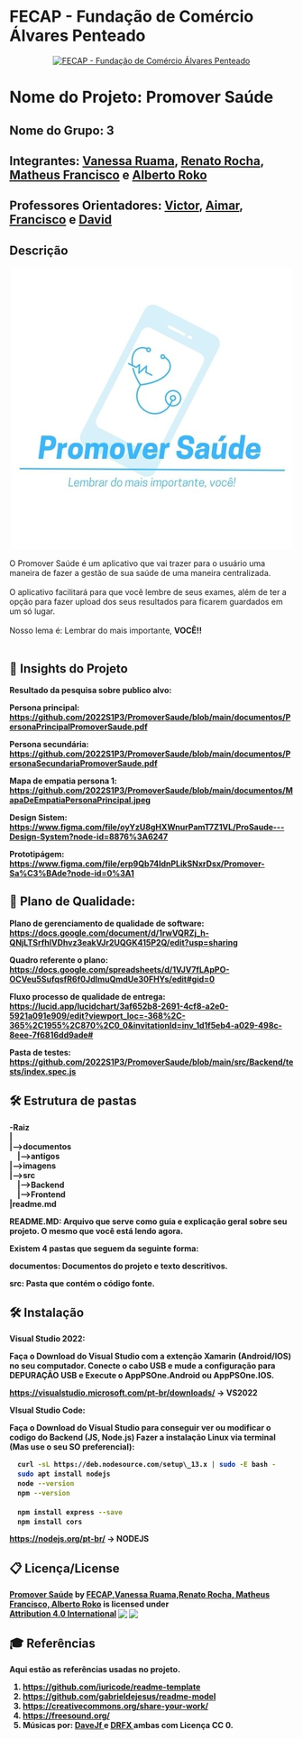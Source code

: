 # FECAP - Fundação de Comércio Álvares Penteado

<p align="center">
<a href= "https://www.fecap.br/"><img src="https://encrypted-tbn0.gstatic.com/images?q=tbn:ANd9GcRhZPrRa89Kma0ZZogxm0pi-tCn_TLKeHGVxywp-LXAFGR3B1DPouAJYHgKZGV0XTEf4AE&usqp=CAU" alt="FECAP - Fundação de Comércio Álvares Penteado" border="0"></a>
</p>

# Nome do Projeto: Promover Saúde

## Nome do Grupo: 3 </a>

## Integrantes: <a href="https://www.linkedin.com/in/vanessa-ruama-b616a8138">Vanessa Ruama</a>, <a href="https://www.linkedin.com/in/renatorb/">Renato Rocha</a>, <a href="">Matheus Francisco</a> e <a href="https://br.linkedin.com/in/albertoroko">Alberto Roko</a>

## Professores Orientadores: <a href="https://www.linkedin.com/in/victorbarq/">Victor</a>, <a href="https://www.linkedin.com/in/aimarlopes/">Aimar</a>, <a href="https://www.linkedin.com/in/francisco-escobar/">Francisco</a> e <a href="https://www.linkedin.com/in/dolemes/">David</a>

## Descrição

<p align="center">
<img src="src/Frontend/AppPSOne.Android/Resources/drawable/foto.jpg" alt="Promover Saude" border="0">
</p>


O Promover Saúde é um aplicativo que vai trazer para o usuário uma maneira de fazer a gestão de sua saúde de uma maneira centralizada.
<br><br>
O aplicativo facilitará para que você lembre de seus exames, além de ter a opção para fazer upload dos seus resultados para ficarem guardados em um só lugar.
<br><br>
Nosso lema é: Lembrar do mais importante, <b>VOCÊ<b/>!!
<br><br>
  
## :brain: Insights do Projeto
  
Resultado da pesquisa sobre publico alvo:
  
  Persona principal:
  <b>https://github.com/2022S1P3/PromoverSaude/blob/main/documentos/PersonaPrincipalPromoverSaude.pdf</b>
  
  Persona secundária:
  <b>https://github.com/2022S1P3/PromoverSaude/blob/main/documentos/PersonaSecundariaPromoverSaude.pdf</b>
  
  Mapa de empatia persona 1:
  <b>https://github.com/2022S1P3/PromoverSaude/blob/main/documentos/MapaDeEmpatiaPersonaPrincipal.jpeg</b>
  
  
Design Sistem:
  <b>https://www.figma.com/file/oyYzU8gHXWnurPamT7Z1VL/ProSaude---Design-System?node-id=8876%3A6247</b>
  
Prototipágem:
  <b>https://www.figma.com/file/erp9Qb74ldnPLikSNxrDsx/Promover-Sa%C3%BAde?node-id=0%3A1</b>

## :vertical_traffic_light: Plano de Qualidade:
Plano de gerenciamento de qualidade de software:
  <b>https://docs.google.com/document/d/1rwVQRZj_h-QNjLTSrfhlVDhvz3eakVJr2UQGK415P2Q/edit?usp=sharing</b>
  
Quadro referente o plano:
  <b>https://docs.google.com/spreadsheets/d/1VJV7fLApPO-OCVeu5SufqsfR6f0JdImuQmdUe30FHYs/edit#gid=0</b>
  
Fluxo processo de qualidade de entrega:
  <b>https://lucid.app/lucidchart/3af652b8-2691-4cf8-a2e0-5921a091e909/edit?viewport_loc=-368%2C-365%2C1955%2C870%2C0_0&invitationId=inv_1d1f5eb4-a029-498c-8eee-7f6816dd9ade#</b>

Pasta de testes:
  <b>https://github.com/2022S1P3/PromoverSaude/blob/main/src/Backend/tests/index.spec.js</b>
  

## 🛠 Estrutura de pastas

-Raiz<br>
|<br>
|-->documentos<br>
  &emsp;|-->antigos<br>
|-->imagens<br>
|-->src<br>
  &emsp;|-->Backend<br>
  &emsp;|-->Frontend<br>
|readme.md<br>

<b>README.MD</b>: Arquivo que serve como guia e explicação geral sobre seu projeto. O mesmo que você está lendo agora.

Existem 4 pastas que seguem da seguinte forma:

<b>documentos</b>: Documentos do projeto e texto descritivos.

<b>src</b>: Pasta que contém o código fonte.

## 🛠 Instalação

<b>Visual Studio 2022:</b>

Faça o Download do Visual Studio com a extenção Xamarin (Android/IOS) no seu computador.
Conecte o cabo USB e mude a configuração para DEPURAÇÃO USB e Execute o AppPSOne.Android ou AppPSOne.IOS.
  
https://visualstudio.microsoft.com/pt-br/downloads/ -> VS2022
  
<b>VIsual Studio Code:</b>

Faça o Download do Visual Studio para conseguir ver ou modificar o codigo do Backend (JS, Node.js)
Fazer a instalação Linux via terminal (Mas use o seu SO preferencial):

```sh
  curl -sL https://deb.nodesource.com/setup\_13.x | sudo -E bash -
  sudo apt install nodejs
  node --version
  npm --version
  
  npm install express --save
  npm install cors
```
https://nodejs.org/pt-br/ -> NODEJS


## 📋 Licença/License
<p xmlns:cc="http://creativecommons.org/ns#" xmlns:dct="http://purl.org/dc/terms/"><a property="dct:title" rel="cc:attributionURL" href="https://github.com/2022S1P3/PromoverSaude">Promover Saúde</a> by <a rel="cc:attributionURL dct:creator" property="cc:attributionName" href="https://github.com/2022S1P3/PromoverSaude">FECAP,Vanessa Ruama,Renato Rocha, Matheus Francisco, Alberto Roko</a> is licensed under <a href="http://creativecommons.org/licenses/by/4.0/?ref=chooser-v1" target="_blank" rel="license noopener noreferrer" style="display:inline-block;">Attribution 4.0 International<img style="height:22px!important;margin-left:3px;vertical-align:text-bottom;" src="https://mirrors.creativecommons.org/presskit/icons/cc.svg?ref=chooser-v1"><img style="height:22px!important;margin-left:3px;vertical-align:text-bottom;" src="https://mirrors.creativecommons.org/presskit/icons/by.svg?ref=chooser-v1"></a></p>

## 🎓 Referências

Aqui estão as referências usadas no projeto.

1. <https://github.com/iuricode/readme-template>
2. <https://github.com/gabrieldejesus/readme-model>
3. <https://creativecommons.org/share-your-work/>
4. <https://freesound.org/>
5. Músicas por: <a href="https://freesound.org/people/DaveJf/sounds/616544/"> DaveJf </a> e <a href="https://freesound.org/people/DRFX/sounds/338986/"> DRFX </a> ambas com Licença CC 0.
